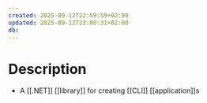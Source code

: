 ```yaml
---
created: 2025-09-12T22:59:59+02:00
updated: 2025-09-12T23:00:31+02:00
db: 
---
```

# Description
- A [[.NET]] [[library]] for creating [[CLI]] [[application]]s